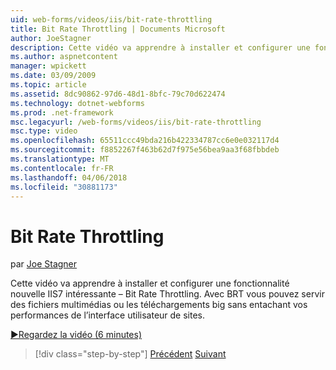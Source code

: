 ```yaml
---
uid: web-forms/videos/iis/bit-rate-throttling
title: Bit Rate Throttling | Documents Microsoft
author: JoeStagner
description: Cette vidéo va apprendre à installer et configurer une fonctionnalité nouvelle IIS7 intéressante – Bit Rate Throttling. Avec BRT vous servir des fichiers multimédias ou les téléchargements big withou...
ms.author: aspnetcontent
manager: wpickett
ms.date: 03/09/2009
ms.topic: article
ms.assetid: 8dc90862-97d6-48d1-8bfc-79c70d622474
ms.technology: dotnet-webforms
ms.prod: .net-framework
msc.legacyurl: /web-forms/videos/iis/bit-rate-throttling
msc.type: video
ms.openlocfilehash: 65511ccc49bda216b422334787cc6e0e032117d4
ms.sourcegitcommit: f8852267f463b62d7f975e56bea9aa3f68fbbdeb
ms.translationtype: MT
ms.contentlocale: fr-FR
ms.lasthandoff: 04/06/2018
ms.locfileid: "30881173"
---
```

<a name="bit-rate-throttling"></a>Bit Rate Throttling
====================
par [Joe Stagner](https://github.com/JoeStagner)

Cette vidéo va apprendre à installer et configurer une fonctionnalité nouvelle IIS7 intéressante – Bit Rate Throttling. Avec BRT vous pouvez servir des fichiers multimédias ou les téléchargements big sans entachant vos performances de l’interface utilisateur de sites.

[&#9654;Regardez la vidéo (6 minutes)](https://channel9.msdn.com/Blogs/ASP-NET-Site-Videos/bit-rate-throttling)

> [!div class="step-by-step"]
> [Précédent](installing-ftp7.md)
> [Suivant](iis7-playlists.md)
